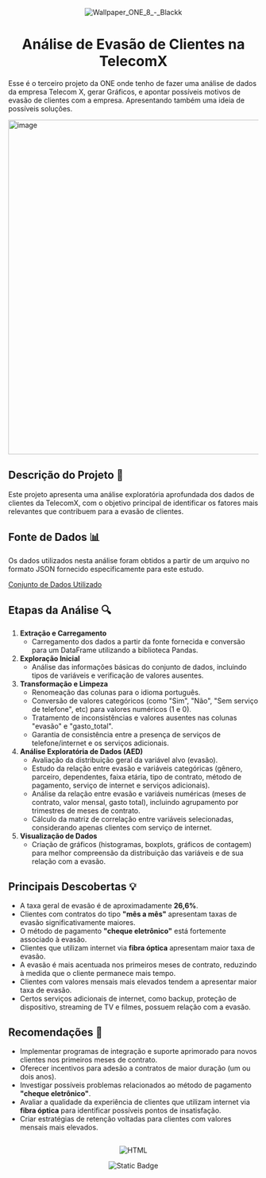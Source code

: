 <div align="center">

![Wallpaper_ONE_8_-_Blackk](https://github.com/user-attachments/assets/61c95a8f-86db-4f3e-9d53-4a412be43c2a)

</div>

<h1 align="center"> Análise de Evasão de Clientes na TelecomX </h1>

Esse é o terceiro projeto da ONE onde tenho de fazer uma análise de dados da empresa Telecom X, gerar Gráficos, e apontar possíveis motivos de evasão de clientes com a empresa. Apresentando também uma ideia de possíveis soluções.

<img width="1295" height="673" alt="image" src="https://github.com/user-attachments/assets/b06fbe25-82a4-48bb-93a9-061f3c5e028b" />


## Descrição do Projeto 📄

Este projeto apresenta uma análise exploratória aprofundada dos dados de
clientes da TelecomX, com o objetivo principal de identificar os fatores
mais relevantes que contribuem para a evasão de clientes.

## Fonte de Dados 📊

Os dados utilizados nesta análise foram obtidos a partir de um arquivo
no formato JSON fornecido especificamente para este estudo.

[Conjunto de Dados Utilizado](https://raw.githubusercontent.com/alura-cursos/challenge2-data-science/refs/heads/main/TelecomX_Data.json)


## Etapas da Análise 🔍

1.  **Extração e Carregamento**
    -   Carregamento dos dados a partir da fonte fornecida e conversão
        para um DataFrame utilizando a biblioteca Pandas.
2.  **Exploração Inicial**
    -   Análise das informações básicas do conjunto de dados, incluindo
        tipos de variáveis e verificação de valores ausentes.
3.  **Transformação e Limpeza**
    -   Renomeação das colunas para o idioma português.
    -   Conversão de valores categóricos (como "Sim", "Não", "Sem serviço de telefone", etc) para valores numéricos (1 e 0).
    -   Tratamento de inconsistências e valores ausentes nas colunas
        "evasão" e "gasto_total".
    -   Garantia de consistência entre a presença de serviços de
        telefone/internet e os serviços adicionais.
4.  **Análise Exploratória de Dados (AED)**
    -   Avaliação da distribuição geral da variável alvo (evasão).
    -   Estudo da relação entre evasão e variáveis categóricas (gênero,
        parceiro, dependentes, faixa etária, tipo de contrato, método de
        pagamento, serviço de internet e serviços adicionais).
    -   Análise da relação entre evasão e variáveis numéricas (meses de
        contrato, valor mensal, gasto total), incluindo agrupamento por
        trimestres de meses de contrato.
    -   Cálculo da matriz de correlação entre variáveis selecionadas,
        considerando apenas clientes com serviço de internet.
5.  **Visualização de Dados**
    -   Criação de gráficos (histogramas, boxplots, gráficos de
        contagem) para melhor compreensão da distribuição das variáveis
        e de sua relação com a evasão.

## Principais Descobertas 💡

-   A taxa geral de evasão é de aproximadamente **26,6%**.
-   Clientes com contratos do tipo **"mês a mês"** apresentam taxas de
    evasão significativamente maiores.
-   O método de pagamento **"cheque eletrônico"** está fortemente
    associado à evasão.
-   Clientes que utilizam internet via **fibra óptica** apresentam maior
    taxa de evasão.
-   A evasão é mais acentuada nos primeiros meses de contrato, reduzindo
    à medida que o cliente permanece mais tempo.
-   Clientes com valores mensais mais elevados tendem a apresentar maior
    taxa de evasão.
-   Certos serviços adicionais de internet, como backup, proteção de
    dispositivo, streaming de TV e filmes, possuem relação com a evasão.

## Recomendações 📌

-   Implementar programas de integração e suporte aprimorado para novos
    clientes nos primeiros meses de contrato.
-   Oferecer incentivos para adesão a contratos de maior duração (um ou
    dois anos).
-   Investigar possíveis problemas relacionados ao método de pagamento
    **"cheque eletrônico"**.
-   Avaliar a qualidade da experiência de clientes que utilizam internet
    via **fibra óptica** para identificar possíveis pontos de
    insatisfação.
-   Criar estratégias de retenção voltadas para clientes com valores
    mensais mais elevados.


## 

<div align="center">
  
![HTML](https://img.shields.io/badge/Python-red)
<p align="center">
<img alt="Static Badge" src="https://img.shields.io/badge/STATUS-FINALIZADO-Green">
</p>
